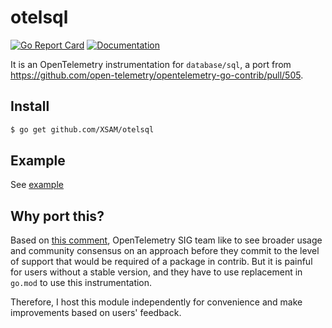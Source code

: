 # otelsql

[![Go Report Card](https://goreportcard.com/badge/github.com/XSAM/otelsql)](https://goreportcard.com/report/github.com/XSAM/otelsql)
[![Documentation](https://godoc.org/github.com/XSAM/otelsql?status.svg)](https://pkg.go.dev/mod/github.com/XSAM/otelsql)

It is an OpenTelemetry instrumentation for `database/sql`, a port from https://github.com/open-telemetry/opentelemetry-go-contrib/pull/505.

## Install

```bash
$ go get github.com/XSAM/otelsql
```

## Example

See [example](./example/main.go)

## Why port this?

Based on [this comment](https://github.com/open-telemetry/opentelemetry-go-contrib/pull/505#issuecomment-800452510), OpenTelemetry SIG team like to see broader usage and community consensus on an approach before they commit to the level of support that would be required of a package in contrib. But it is painful for users without a stable version, and they have to use replacement in `go.mod` to use this instrumentation.

Therefore, I host this module independently for convenience and make improvements based on users' feedback.